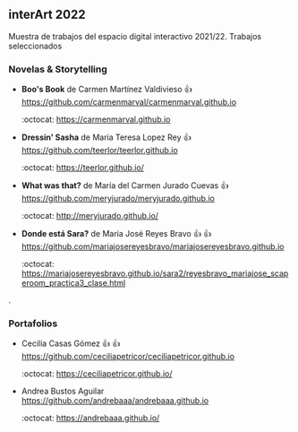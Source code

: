 
## interArt 2022

Muestra de trabajos del espacio digital interactivo 2021/22. Trabajos seleccionados





### Novelas & Storytelling

*  **Boo's Book** de Carmen Martínez Valdivieso  :+1:  https://github.com/carmenmarval/carmenmarval.github.io

   :octocat: https://carmenmarval.github.io  


* **Dressin' Sasha** de Maria Teresa Lopez Rey :+1:   https://github.com/teerlor/teerlor.github.io

   :octocat:  https://teerlor.github.io/


* **What was that?** de María del Carmen Jurado Cuevas :+1:  https://github.com/meryjurado/meryjurado.github.io

   :octocat: http://meryjurado.github.io/

* **Donde está Sara?** de María José Reyes Bravo :+1: :+1: https://github.com/mariajosereyesbravo/mariajosereyesbravo.github.io

   :octocat:  https://mariajosereyesbravo.github.io/sara2/reyesbravo_mariajose_scaperoom_practica3_clase.html



.


### Portafolios

* Cecilia Casas Gómez  :+1: :+1: https://github.com/ceciliapetricor/ceciliapetricor.github.io

  :octocat: https://ceciliapetricor.github.io/


* Andrea Bustos Aguilar  https://github.com/andrebaaa/andrebaaa.github.io

  :octocat:  https://andrebaaa.github.io/
  
  
  
  
